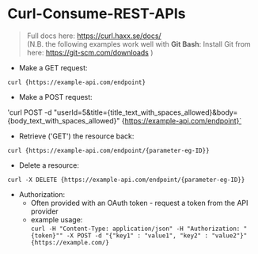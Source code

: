# Curl-Consume-REST-APIs

> Full docs here: https://curl.haxx.se/docs/ <br>
> (N.B. the following examples work well with **Git Bash**: Install Git from here: https://git-scm.com/downloads )

- Make a GET request:

`curl {https://example-api.com/endpoint}`

- Make a POST request:

'curl POST -d "userId=5&title={title_text_with_spaces_allowed}&body={body_text_with_spaces_allowed}" {https://example-api.com/endpoint}`

- Retrieve ('GET') the resource back:

`curl {https://example-api.com/endpoint/{parameter-eg-ID}}`

- Delete a resource:

`curl -X DELETE {https://example-api.com/endpoint/{parameter-eg-ID}}`

- Authorization:
  - Often provided with an OAuth token - request a token from the API provider
  - example usage: <br>
    `curl -H "Content-Type: application/json" -H "Authorization: "{token}"" -X POST -d "{"key1" : "value1", "key2" : "value2"}" {https://example.com/}`
